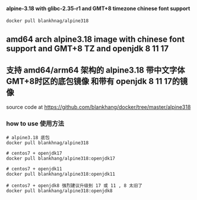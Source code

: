 #### alpine-3.18 with glibc-2.35-r1 and GMT+8 timezone chinese font support

```shell script
docker pull blankhnag/alpine318
```
## amd64 arch alpine3.18 image with chinese font support and GMT+8 TZ and openjdk 8 11 17
## 支持 amd64/arm64 架构的 alpine3.18 带中文字体 GMT+8时区的底包镜像 和带有 openjdk 8 11 17的镜像

source code at https://github.com/blankhang/docker/tree/master/alpine318
### how to use 使用方法
```shell
# alpine3.18 底包
docker pull blankhnag/alpine318

# centos7 + openjdk17
docker pull blankhang/alpine318:openjdk17

# centos7 + openjdk11
docker pull blankhang/alpine318:openjdk11

# centos7 + openjdk8 强烈建议升级到 17 或 11 , 8 太旧了
docker pull blankhang/alpine318:openjdk8
```
